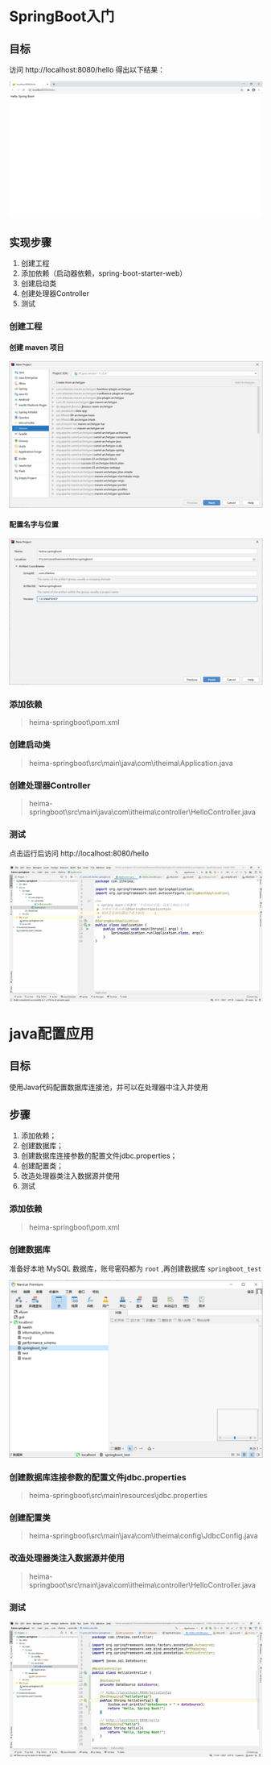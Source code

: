 # SpringBoot入门

## 目标

访问 http://localhost:8080/hello 得出以下结果：

![image-20201026164717798](笔记/image-20201026164717798.png)

## 实现步骤

1. 创建工程
2. 添加依赖（启动器依赖，spring-boot-starter-web）
3. 创建启动类
4. 创建处理器Controller
5. 测试

### 创建工程

#### 创建 maven 项目

![image-20201026161507374](笔记/image-20201026161507374.png)

#### 配置名字与位置

![image-20201026161739041](笔记/image-20201026161739041.png)

### 添加依赖

> heima-springboot\pom.xml
>

### 创建启动类

> heima-springboot\src\main\java\com\itheima\Application.java

### 创建处理器Controller

> heima-springboot\src\main\java\com\itheima\controller\HelloController.java

### 测试

点击运行后访问 http://localhost:8080/hello

![hello](笔记/hello.gif)

# java配置应用

## 目标

使用Java代码配置数据库连接池，并可以在处理器中注入并使用

## 步骤

1. 添加依赖；
2. 创建数据库；
3. 创建数据库连接参数的配置文件jdbc.properties；
4. 创建配置类；
5. 改造处理器类注入数据源并使用
6. 测试

### 添加依赖

> heima-springboot\pom.xml

### 创建数据库

准备好本地 MySQL 数据库，账号密码都为 `root`  ,再创建数据库 `springboot_test` 

![image-20201026181432440](笔记/image-20201026181432440.png)

### 创建数据库连接参数的配置文件jdbc.properties

> heima-springboot\src\main\resources\jdbc.properties

### 创建配置类

> heima-springboot\src\main\java\com\itheima\config\JdbcConfig.java

### 改造处理器类注入数据源并使用

> heima-springboot\src\main\java\com\itheima\controller\HelloController.java
>

### 测试

![helloConfig](笔记/helloConfig.gif)



































































































































